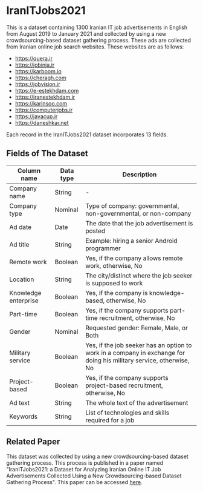 # IranITJobs2021
This is a dataset containing 1300 Iranian IT job advertisements in English from August 2019 to January 2021 and collected by using a new crowdsourcing-based dataset gathering process. These ads are collected from Iranian online job search websites. These websites are as follows: 

 - https://quera.ir
 - https://jobinja.ir
 - https://karboom.io
 - https://cheragh.com
 - https://jobvision.ir
 - https://e-estekhdam.com
 - https://iranestekhdam.ir
 - https://karinsoo.com
 - https://computerjobs.ir
 - https://javacup.ir
 - https://daneshkar.net
 
 Each record in the IranITJobs2021 dataset incorporates 13 fields.

## Fields of The Dataset
| Column name         | Data type | Description                                                                                                       |
|---------------------|-----------|-------------------------------------------------------------------------------------------------------------------|
| Company name        | String    | -                                                                                                                 |
|Company type         |Nominal    |Type of company: governmental, non-governmental, or non-company                                                    |
|Ad date              | Date      |The date that the job advertisement is posted                                                                      |
|Ad title             |String     |Example: hiring a senior Android programmer                                                                        |
|Remote work          |Boolean    |Yes, if the company allows remote work, otherwise, No                                                              |
|Location             |String     |The city/distinct where the job seeker is supposed to work                                                         |
|Knowledge enterprise |Boolean    |Yes, if the company is knowledge-based, otherwise, No                                                              |
|Part-time            |Boolean    |Yes, if the company supports part-time recruitment, otherwise, No                                                  |
|Gender               |Nominal    |Requested gender: Female, Male, or Both                                                                            |
|Military service     |Boolean    |Yes, if the job seeker has an option to work in a company in exchange for doing his military service, otherwise, No|
|Project-based        |Boolean    |Yes, if the company supports project-based recruitment, otherwise, No                                              |
|Ad text              |String     |The whole text of the advertisement                                                                                |
|Keywords             |String     |List of technologies and skills required for a job                                                                 |

## Related Paper
This dataset was collected by using a new crowdsourcing-based dataset gathering process. This process is published in a paper named "IranITJobs2021: a Dataset for Analyzing Iranian Online IT Job Advertisements Collected Using a New Crowdsourcing-based Dataset Gathering Process". This paper can be accessed [here](https://github.com/mrezasaeidi/IranITJobs2021/blob/main/IranITJobs2021_a_Dataset_for_Analyzing_Iranian_Online_IT_Job_Advertisements_Collected_Using_a_New_Crowdsourcing-based_Dataset_Gathering_Process.pdf?raw=true).
